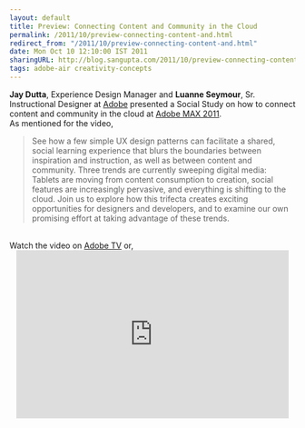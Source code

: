 ```yaml
---
layout: default
title: Preview: Connecting Content and Community in the Cloud
permalink: /2011/10/preview-connecting-content-and.html
redirect_from: "/2011/10/preview-connecting-content-and.html"
date: Mon Oct 10 12:10:00 IST 2011
sharingURL: http://blog.sangupta.com/2011/10/preview-connecting-content-and.html
tags: adobe-air creativity-concepts
---
```

<b>Jay Dutta</b>, Experience Design Manager and 
<b>Luanne Seymour</b>, Sr. Instructional Designer at 
<a href="http://www.adobe.com">Adobe</a> presented a Social Study on how to connect content and community in the cloud at 
<a href="http://max.adobe.com/attend">Adobe MAX 2011</a>.
<br>As mentioned for the video,
<br>
<blockquote>
    See how a few simple UX design patterns can facilitate a shared, social learning experience that blurs the boundaries between inspiration and instruction, as well as between content and community. Three trends are currently sweeping digital media: Tablets are moving from content consumption to creation, social features are increasingly pervasive, and everything is shifting to the cloud. Join us to explore how this trifecta creates exciting opportunities for designers and developers, and to examine our own promising effort at taking advantage of these trends.
</blockquote>
<br>Watch the video on 
<a href="http://tv.adobe.com/watch/max-2011-envision/social-studies-connecting-content-and-community-in-the-cloud/">Adobe TV</a> or,
<br>
<div style="text-align: center;">
    <iframe allowfullscreen frameborder="0" height="296" scrolling="no" src="http://tv.adobe.com/embed/802/11308/" title="AdobeTV Video Player" width="480"></iframe>
    <br>
</div>
